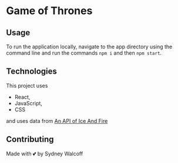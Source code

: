 # Game of Thrones

## Usage
To run the application locally, navigate to the app directory using the command line and run the commands `npm i` and then `npm start`.

## Technologies
This project uses 
* React, 
* JavaScript, 
* CSS

and uses data from [An API of Ice And Fire](https://anapioficeandfire.com/)


## Contributing
Made with 💕 by Sydney Walcoff